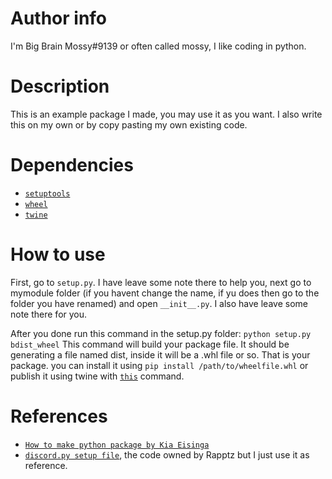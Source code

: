 # Author info
I'm Big Brain Mossy#9139 or often called mossy, I like coding in python.

# Description
This is an example package I made, you may use it as you want. I also write this on my own or by copy pasting my own existing code.

# Dependencies
- [`setuptools`](https://pypi.org/project/setuptools/)
- [`wheel`](https://pypi.org/project/wheel/)
- [`twine`](https://pypi.org/project/twine/)

# How to use
First, go to `setup.py`. I have leave some note there to help you, next go to mymodule folder (if you havent change the name, if yu does then go to the folder you have renamed) and open `__init__.py`. I also have leave some note there for you.

After you done run this command in the setup.py folder:
`python setup.py bdist_wheel`
This command will build your package file.
It should be generating a file named dist, inside it will be a .whl file or so. That is your package. you can install it using `pip install /path/to/wheelfile.whl` or publish it using twine with [`this`](https://twine.readthedocs.io/en/latest/#twine-upload) command.

# References
- [`How to make python package by Kia Eisinga`](https://medium.com/analytics-vidhya/how-to-create-a-python-library-7d5aea80cc3f)
- [`discord.py setup file`](https://github.com/Rapptz/discord.py/blob/master/setup.py), the code owned by Rapptz but I just use it as reference.